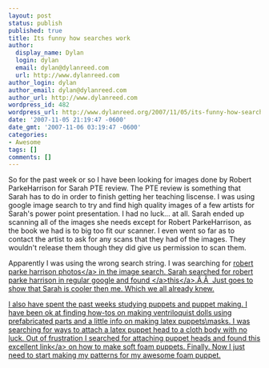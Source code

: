 ```yaml
---
layout: post
status: publish
published: true
title: Its funny how searches work
author:
  display_name: Dylan
  login: dylan
  email: dylan@dylanreed.com
  url: http://www.dylanreed.com
author_login: dylan
author_email: dylan@dylanreed.com
author_url: http://www.dylanreed.com
wordpress_id: 482
wordpress_url: http://www.dylanreed.org/2007/11/05/its-funny-how-searches-work/
date: '2007-11-05 21:19:47 -0600'
date_gmt: '2007-11-06 03:19:47 -0600'
categories:
- Awesome
tags: []
comments: []
---
```

<p>So for the past week or so I have been looking for images done by Robert ParkeHarrison for Sarah PTE review. The PTE review is something that Sarah has to do in order to finish getting her teaching liscense. I was using google image search to try and find high quality images of a few artists for Sarah's power point presentation. I had no luck... at all. Sarah ended up scanning all of the images she needs except for Robert ParkeHarrison, as the book we had is to big too fit our scanner.  I even went so far as to contact the artist to ask for any scans that they had of the images. They wouldn't release them though they did give us permission to scan them.</p>
<p>Apparently I was using the wrong search string. I was searching for <a href="http:&#47;&#47;images.google.com&#47;images?q=Robert+ParkeHarrison&amp;ie=UTF-8&amp;oe=utf-8&amp;rls=org.mozilla:en-US:official&amp;client=firefox-a&amp;um=1&amp;sa=N&amp;tab=wi">robert parke harrison photos<&#47;a> in the image search. Sarah searched for robert parke harrison in regular google and found <a href="http:&#47;&#47;images.google.com&#47;images?q=Robert+ParkeHarrison&amp;ie=UTF-8&amp;oe=utf-8&amp;rls=org.mozilla:en-US:official&amp;client=firefox-a&amp;um=1&amp;sa=N&amp;tab=wi"><&#47;a><a href="http:&#47;&#47;www.geh.org&#47;parkeharrison&#47;index.htm">this<&#47;a>.&Atilde;&sbquo;&Acirc;&nbsp; Just goes to show that Sarah is cooler then me. Which we all already knew.</p>
<p>I also have spent the past weeks studying puppets and puppet making. I have been ok at finding how-tos on making ventriloquist dolls using prefabricated parts and a little info on making latex puppets\masks. I was searching for ways to attach a latex puppet head to a cloth body with no luck. Out of frustration I searched for attaching puppet heads and found this excellent <a href="http:&#47;&#47;swazzle.com&#47;blogs&#47;2006&#47;03&#47;puppet-building-tutorial-ratchet.html">link<&#47;a> on how to make soft foam puppets. Finally. Now I just need to start making my patterns for my awesome foam puppet.</p>
